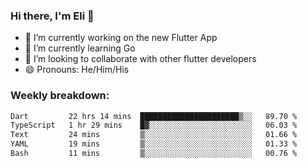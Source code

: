 ### Hi there, I'm Eli 👋
- 🔭 I’m currently working on the new Flutter App
- 🌱 I’m currently learning Go
- 🦄 I’m looking to collaborate with other flutter developers
- 😄 Pronouns: He/Him/His

### Weekly breakdown:
<!--START_SECTION:waka-->

```txt
Dart         22 hrs 14 mins  ██████████████████████▒░░   89.70 %
TypeScript   1 hr 29 mins    █▓░░░░░░░░░░░░░░░░░░░░░░░   06.03 %
Text         24 mins         ▒░░░░░░░░░░░░░░░░░░░░░░░░   01.66 %
YAML         19 mins         ▒░░░░░░░░░░░░░░░░░░░░░░░░   01.33 %
Bash         11 mins         ▒░░░░░░░░░░░░░░░░░░░░░░░░   00.76 %
```

<!--END_SECTION:waka-->
